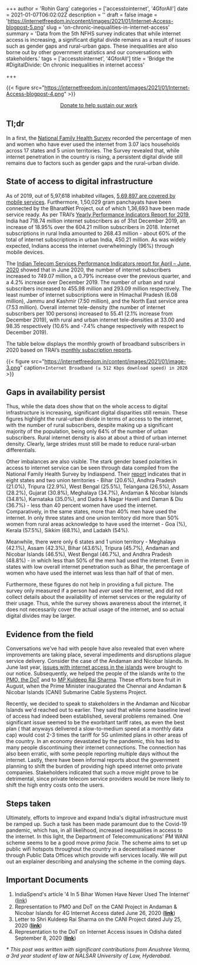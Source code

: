 +++
author = 'Rohin Garg'
categories = ['accesstointernet', '4GforAll']
date = 2021-01-07T06:02:02Z
description = ''
draft = false
image = 'https://internetfreedom.in/content/images/2021/01/Internet-Access-blogpost-5.png'
slug = 'on-chronic-inequalities-in-internet-access'
summary = 'Data from the 5th NFHS survey indicates that while internet access is increasing, a significant digital divide remains as a result of issues such as gender gaps and rural-urban gaps. These inequalities are also borne out by other government statistics and our conversations with stakeholders.'
tags = ['accesstointernet', '4GforAll']
title = 'Bridge the #DigitalDivide: On chronic inequalities in internet access'

+++


{{< figure src="https://internetfreedom.in/content/images/2021/01/Internet-Access-blogpost-4.png" >}}

<div style="text-align:center;">
    <a href="https://internetfreedom.in/donate/" class="button">Donate to help sustain our work</a>
</div>

## Tl;dr

In a first, the [National Family Health Survey](http://rchiips.org/NFHS/NFHS-5_FCTS/NFHS-5%20State%20Factsheet%20Compendium_Phase-I.pdf) recorded the percentage of men and women who have ever used the internet from 3.07 lacs households across 17 states and 5 union territories. The Survey revealed that, while internet penetration in the country is rising, a persistent digital divide still remains due to factors such as gender gaps and the rural-urban divide.

## State of access to digital infrastructure

As of 2019, out of 5,97,618 inhabited villages, [5,69,897 are covered by mobile services](http://164.100.24.220/loksabhaquestions/annex/173/AS245.pdf). Furthermore, 1,50,029 gram panchayats have been connected by the BharatNet Project, out of which 1,36,693 have been made service ready. As per TRAI’s [Yearly Performance Indicators Report for 2019](https://www.trai.gov.in/sites/default/files/YIR_25112020_0.pdf), India had 718.74 million internet subscribers as of 31st December 2019, an increase of 18.95% over the 604.21 million subscribers in 2018. Internet subscriptions in rural India amounted to 268.43 million - about 60% of the total of internet subscriptions in urban India, 450.21 million. As was widely expected, Indians access the internet overwhelmingly (96%) through mobile devices.

The [Indian Telecom Services Performance Indicators report for April – June, 2020](https://www.trai.gov.in/sites/default/files/Report_09112020_0.pdf) showed that in June 2020, the number of internet subscribers increased to 749.07 million, a 0.79% increase over the previous quarter, and a 4.2% increase over December 2019. The number of urban and rural subscribers increased to 455.98 million and 293.09 million respectively. The least number of internet subscriptions were in Himachal Pradesh (6.08 million), Jammu and Kashmir (7.50 million), and the North East service area (7.53 million). Overall internet tele-density (the number of internet subscribers per 100 persons) increased to 55.41 (2.1% increase from December 2019), with rural and urban internet tele-densities at 33.00 and 98.35 respectively (10.6% and -7.4% change respectively with respect to December 2019).

The table below displays the monthly growth of broadband subscribers in 2020 based on TRAI’s [monthly subscription reports](https://www.trai.gov.in/release-publication/reports/telecom-subscriptions-reports).

{{< figure src="https://internetfreedom.in/content/images/2021/01/image-3.png" caption=`Internet Broadband (≥ 512 Kbps download speed) in 2020` >}}

## Gaps in availability persist

Thus, while the data does show that on the whole access to digital infrastructure is increasing, significant digital disparities still remain. These figures highlight the rural-urban divide in terms of access to the internet, with the number of rural subscribers, despite making up a significant majority of the population, being only 64% of the number of urban subscribers. Rural internet density is also at about a third of urban internet density. Clearly, large strides must still be made to reduce rural-urban differentials.

Other imbalances are also visible. The stark gender based polarities in access to internet service can be seen through data compiled from the National Family Health Survey by Indiaspend.  Their [report](https://www.indiaspend.com/gendercheck/4-in-5-bihar-women-have-never-used-the-internet-702855) indicates that in eight states and two union territories - Bihar (20.6%), Andhra Pradesh (21.0%), Tripura (22.9%), West Bengal (25.5%), Telangana (26.5%), Assam (28.2%), Gujarat (30.8%), Meghalaya (34.7%), Andaman & Nicobar Islands (34.8%), Karnataka (35.0%), and Dadra & Nagar Haveli and Daman & Diu (36.7%) - less than 40 percent women have used the internet. Comparatively, in the same states, more than 40% men have used the internet. In only three states and one union territory did more than 50% women from rural areas acknowledge to have used the internet - Goa (%), Kerala (57.5%), Sikkim (68.1%), and Ladakh (54%).

Meanwhile, there were only 6 states and 1 union territory - Meghalaya (42.1%), Assam (42.3%), Bihar (43.6%), Tripura (45.7%), Andaman and Nicobar Islands (46.5%), West Bengal (46.7%), and Andhra Pradesh (48.8%)  - in which less than 50% of the men had used the internet. Even in states with low overall internet penetration such as Bihar, the percentage of women who have used the internet was less than half of that of men.

Furthermore, these figures do not help in providing a full picture. The survey only measured if a person had _ever_ used the internet, and did not collect details about the availability of internet services or the regularity of their usage. Thus, while the survey shows awareness about the internet, it does not necessarily cover the actual usage of the internet, and so actual digital divides may be larger.

## Evidence from the field

Conversations we've had with people have also revealed that even where improvements are taking place, several impediments and disruptions plague service delivery. Consider the case of the Andaman and Nicobar Islands. In June last year, [issues with internet access in the islands](https://internetfreedom.in/for-the-people-of-andaman-nicobar-islands-4g-internet-at-reasonable-tariffs-is-still-a-dream/) were brought to our notice. Subsequently, we helped the people of the islands write to the [PMO, the DoT](https://internetfreedom.in/we-wrote-to-the-pmo-dot-on-the-access-to-internet-issue-which-is-persisting-in-the-andaman-nicobar-islands/) and to [MP Kuldeep Rai Sharma](https://internetfreedom.in/the-fight-for-fast-and-affordable-internet-in-andaman-nicobar-islands-continues/). These efforts bore fruit in August, when the Prime Minister inaugurated the Chennai and Andaman & Nicobar Islands (CANI) Submarine Cable Systems Project.

Recently, we decided to speak to stakeholders in the Andaman and Nicobar Islands we'd reached out to earlier. They said that while some baseline level of access had indeed been established, several problems remained. One significant issue seemed to be the exorbitant tariff rates, as even the best plan ( that anyways delivered a slow-to-medium speed at a monthly data cap) would cost 2-3 times the tariff for 5G unlimited plans in other areas of the country. In an economy devastated by the pandemic, this has led to many people discontinuing their internet connections. The connection has also been erratic, with some people reporting multiple days without the internet. Lastly, there have been informal reports about the government planning to shift the burden of providing high speed internet onto private companies. Stakeholders indicated that such a move might prove to be detrimental, since private telecom service providers would be more likely to shift the high entry costs onto the users.

## Steps taken

Ultimately, efforts to improve and expand India's digital infrastructure must be ramped up. Such a task has been made paramount due to the Covid-19 pandemic, which has, in all likelihood, increased inequalities in access to the internet. In this light, the Department of Telecommunications' PM WANI scheme seems to be a good move _prima facie._ The scheme aims to set up public wifi hotspots throughout the country in a decentralised manner through Public Data Offices which provide wifi services locally. We will put out an explainer describing and analysing the scheme in the coming days.

## Important Documents

1. IndiaSpend's article  '4 In 5 Bihar Women Have Never Used The Internet' ([link](https://www.indiaspend.com/gendercheck/4-in-5-bihar-women-have-never-used-the-internet-702855))
2. Representation to PMO and DoT on the CANI Project in Andaman & Nicobar Islands for 4G Internet Access dated June 26, 2020 ([**link**](https://drive.google.com/file/d/1YB3BEiFNiCQdnf7tptQcnQW_slEkcWjA/view?usp=sharing))
3. Letter to Shri Kuldeep Rai Sharma on the CANI Project dated July 25, 2020 ([**link**](https://drive.google.com/file/d/1N0L4inmL8he6VzZl6NtNYBiM9pCUCBtE/view?usp=sharing))
4. Representation to the DoT on Internet Access issues in Odisha dated September 8, 2020 ([**link**](https://drive.google.com/file/d/184IjztlGMbgp5_ETVh2RzVERyPqgFerk/view?usp=sharing))

_* This post was written with significant contributions from Anushree Verma, a 3rd year student of law at NALSAR University of Law, Hyderabad._


